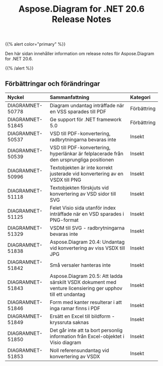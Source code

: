 ﻿---
title: Aspose.Diagram for .NET 20.6 Release Notes
type: docs
weight: 20
url: /sv/net/aspose-diagram-for-net-20-6-release-notes/
---
{{% alert color="primary" %}} 

Den här sidan innehåller information om release notes för Aspose.Diagram for .NET 20.6.

{{% /alert %}} 
## **Förbättringar och förändringar**

|**Nyckel**|**Sammanfattning**|**Kategori**|
|:- |:- |:- |
|DIAGRAMNET-50778|Diagram undantag inträffade när en VSS sparades till PDF|Förbättring|
|DIAGRAMNET-51845|Ge support för .NET framework 5.0|Förbättring|
|DIAGRAMNET-50537|VSD till PDF-konvertering, radbrytningarna bevaras inte|Insekt|
|DIAGRAMNET-50539|VSD till PDF-konvertering, hyperlänkar är felplacerade från den ursprungliga positionen|Insekt|
|DIAGRAMNET-50996|Textobjekten är inte korrekt justerade vid konvertering av en VSDX till PNG|Insekt|
|DIAGRAMNET-51118|Textobjekten förskjuts vid konvertering av VSD sidor till SVG|Insekt|
|DIAGRAMNET-51125|Felet Visio sida utanför index inträffade när en VSD sparades i PNG-format|Insekt|
|DIAGRAMNET-51329|VSDM till SVG - radbrytningarna bevaras inte|Insekt|
|DIAGRAMNET-51838|Aspose.Diagram 20.4: Undantag vid konvertering av viss VSDX till JPG|Insekt|
|DIAGRAMNET-51842|Små versaler hanteras inte|Insekt|
|DIAGRAMNET-51843|Aspose.Diagram 20.5: Att ladda särskilt VSDX dokument med venture licensiering ger upphov till ett undantag|Insekt|
|DIAGRAMNET-51846|Form med kanter resulterar i att inga ramar finns i PDF|Insekt|
|DIAGRAMNET-51849|Ersätt en Excel till bildform - kryssruta saknas|Insekt|
|DIAGRAMNET-51850|Det går inte att ta bort personlig information från Excel-objektet i Visio diagram|Insekt|
|DIAGRAMNET-51853|Noll referensundantag vid konvertering av VSDX|Insekt|



